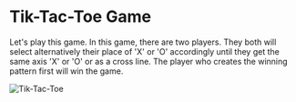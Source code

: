 # Tik-Tac-Toe Game

Let's play this game. In this game, there are two players. They both will select alternatively their place of 'X' or 'O' accordingly until they get the same axis 'X' or 'O' or as a cross line. The player who creates the winning pattern first will win the game.

![Tik-Tac-Toe](/tik-toy.png)
